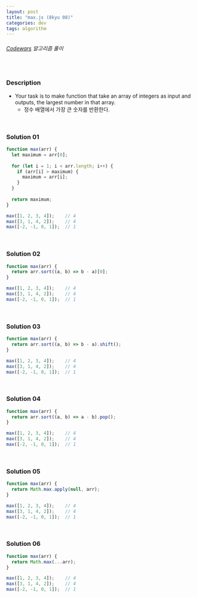 ```yaml
---
layout: post
title: "max.js (8kyu 08)"
categories: dev
tags: algorithm
---
```


###### [Codewars](https://www.codewars.com) 알고리즘 풀이

<br>

### Description

- Your task is to make function that take an array of integers as input and outputs, the largest number in that array.
  - 정수 배열에서 가장 큰 숫자를 반환한다.

<br>

### Solution 01

```js
function max(arr) {
  let maximum = arr[0];
  
  for (let i = 1; i < arr.length; i++) {
    if (arr[i] > maximum) {
      maximum = arr[i];
    }
  }
  
  return maximum;
}

max([1, 2, 3, 4]);    // 4
max([3, 1, 4, 2]);    // 4
max([-2, -1, 0, 1]);  // 1
```

<br>

### Solution 02

```js
function max(arr) {
  return arr.sort((a, b) => b - a)[0];
}

max([1, 2, 3, 4]);    // 4
max([3, 1, 4, 2]);    // 4
max([-2, -1, 0, 1]);  // 1
```

<br>

### Solution 03

```js
function max(arr) {
  return arr.sort((a, b) => b - a).shift();
}

max([1, 2, 3, 4]);    // 4
max([3, 1, 4, 2]);    // 4
max([-2, -1, 0, 1]);  // 1
```

<br>

### Solution 04

```js
function max(arr) {
  return arr.sort((a, b) => a - b).pop();
}

max([1, 2, 3, 4]);    // 4
max([3, 1, 4, 2]);    // 4
max([-2, -1, 0, 1]);  // 1
```

<br>

### Solution 05

```js
function max(arr) {
  return Math.max.apply(null, arr);
}

max([1, 2, 3, 4]);    // 4
max([3, 1, 4, 2]);    // 4
max([-2, -1, 0, 1]);  // 1
```

<br>

### Solution 06

```js
function max(arr) {
  return Math.max(...arr);
}

max([1, 2, 3, 4]);    // 4
max([3, 1, 4, 2]);    // 4
max([-2, -1, 0, 1]);  // 1
```

<br>

<br>